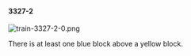 #### 3327-2
![train-3327-2-0.png](https://github.com/lil-lab/nlvr/raw/master/nlvr/train/images/33/train-3327-2-0.png "train-3327-2-0.png")

There is at least one blue block above a yellow block.